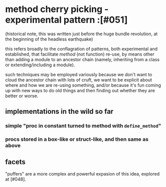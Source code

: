 # method cherry picking - experimental pattern :[#051]

(historical note, this was written just before the huge bundle revolution,
at the beginning of the headless earthquake)

this refers broadly to the conflagration of patterns, both experimental and
established, that facilitate *method* (not function) re-use, by means other
than adding a module to an ancestor chain (namely, inheriting from a class or
extending/including a module).

such techniques may be employed variously because we don't want to cloud
the ancestor chain with lots of cruft, we want to be explicit about where
and how we are re-using something, and/or because it's fun coming up with
new ways to do old things and then finding out whether they are better or
worse.

## implementations in the wild so far

### simple "proc in constant turned to method with `define_method`"

### procs stored in a box-like or struct-like, and then same as above

## facets

"puffers" are a more complex and powerful expasion of this idea, explored
at [#048].
